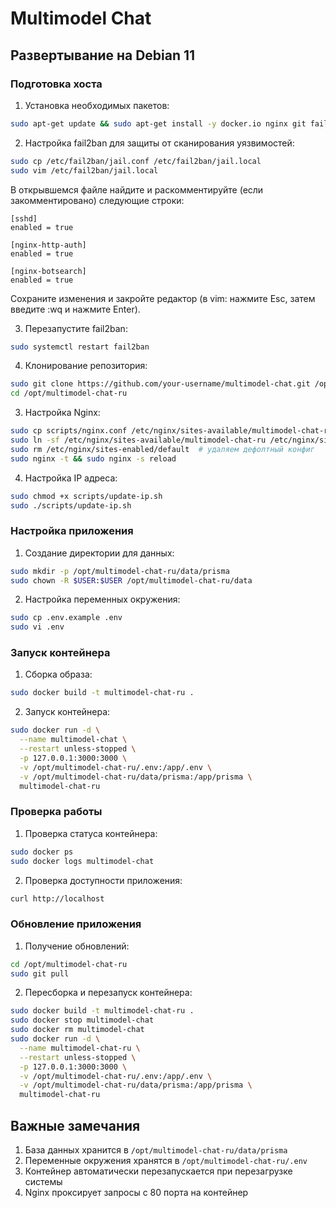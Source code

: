 # Multimodel Chat

## Развертывание на Debian 11

### Подготовка хоста

1. Установка необходимых пакетов:
```bash
sudo apt-get update && sudo apt-get install -y docker.io nginx git fail2ban vim
```

2. Настройка fail2ban для защиты от сканирования уязвимостей:
```bash
sudo cp /etc/fail2ban/jail.conf /etc/fail2ban/jail.local
sudo vim /etc/fail2ban/jail.local
```

   В открывшемся файле найдите и раскомментируйте (если закомментировано) следующие строки:
   ```
   [sshd]
   enabled = true

   [nginx-http-auth]
   enabled = true

   [nginx-botsearch]
   enabled = true
   ```

   Сохраните изменения и закройте редактор (в vim: нажмите Esc, затем введите :wq и нажмите Enter).

3. Перезапустите fail2ban:
```bash
sudo systemctl restart fail2ban
```

4. Клонирование репозитория:
```bash
sudo git clone https://github.com/your-username/multimodel-chat.git /opt/multimodel-chat-ru
cd /opt/multimodel-chat-ru
```

3. Настройка Nginx:
```bash
sudo cp scripts/nginx.conf /etc/nginx/sites-available/multimodel-chat-ru
sudo ln -sf /etc/nginx/sites-available/multimodel-chat-ru /etc/nginx/sites-enabled/
sudo rm /etc/nginx/sites-enabled/default  # удаляем дефолтный конфиг
sudo nginx -t && sudo nginx -s reload
```

4. Настройка IP адреса:
```bash
sudo chmod +x scripts/update-ip.sh
sudo ./scripts/update-ip.sh
```

### Настройка приложения

1. Создание директории для данных:
```bash
sudo mkdir -p /opt/multimodel-chat-ru/data/prisma
sudo chown -R $USER:$USER /opt/multimodel-chat-ru/data
```

2. Настройка переменных окружения:
```bash
sudo cp .env.example .env
sudo vi .env
```

### Запуск контейнера

1. Сборка образа:
```bash
sudo docker build -t multimodel-chat-ru .
```

2. Запуск контейнера:
```bash
sudo docker run -d \
  --name multimodel-chat \
  --restart unless-stopped \
  -p 127.0.0.1:3000:3000 \
  -v /opt/multimodel-chat-ru/.env:/app/.env \
  -v /opt/multimodel-chat-ru/data/prisma:/app/prisma \
  multimodel-chat-ru
```

### Проверка работы

1. Проверка статуса контейнера:
```bash
sudo docker ps
sudo docker logs multimodel-chat
```

2. Проверка доступности приложения:
```bash
curl http://localhost
```

### Обновление приложения

1. Получение обновлений:
```bash
cd /opt/multimodel-chat-ru
sudo git pull
```

2. Пересборка и перезапуск контейнера:
```bash
sudo docker build -t multimodel-chat-ru .
sudo docker stop multimodel-chat
sudo docker rm multimodel-chat
sudo docker run -d \
  --name multimodel-chat-ru \
  --restart unless-stopped \
  -p 127.0.0.1:3000:3000 \
  -v /opt/multimodel-chat-ru/.env:/app/.env \
  -v /opt/multimodel-chat-ru/data/prisma:/app/prisma \
  multimodel-chat-ru
```

## Важные замечания

1. База данных хранится в `/opt/multimodel-chat-ru/data/prisma`
2. Переменные окружения хранятся в `/opt/multimodel-chat-ru/.env`
3. Контейнер автоматически перезапускается при перезагрузке системы
4. Nginx проксирует запросы с 80 порта на контейнер

